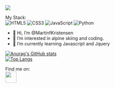 ![](https://komarev.com/ghpvc/?username=your-github-username&color=brightgreen)

My Stack:
<br>
![HTML5](https://img.shields.io/badge/html5-%23E34F26.svg?style=for-the-badge&logo=html5&logoColor=white)
![CSS3](https://img.shields.io/badge/css3-%231572B6.svg?style=for-the-badge&logo=css3&logoColor=white)
![JavaScript](https://img.shields.io/badge/javascript-%23323330.svg?style=for-the-badge&logo=javascript&logoColor=%23F7DF1E)
![Python](https://img.shields.io/badge/python-3670A0?style=for-the-badge&logo=python&logoColor=ffdd54)

- 👋 Hi, I’m @MartinfKristensen
- 👀 I’m interested in alpine skiing and coding.
- 🌱 I’m currently learning Javascript and Jquery

[![Anurag's GitHub stats](https://github-readme-stats.vercel.app/api?username=martinfkristensen&theme=react)](https://github.com/anuraghazra/github-readme-stats)
<br>
[![Top Langs](https://github-readme-stats.vercel.app/api/top-langs/?username=martinfkristensen&layout=compact&theme=react)](https://github.com/anuraghazra/github-readme-stats)


Find me on:
<br>
<a href="https://twitter.com/martyracer" target="_blank"><img align="center" src="https://img.icons8.com/color/344/twitter.png" height="35" /></a>

<!---
MartinfKristensen/MartinfKristensen is a ✨ special ✨ repository because its `README.md` (this file) appears on your GitHub profile.
You can click the Preview link to take a look at your changes.
--->
